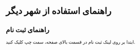 <!-- TITLE: شهر دیگر -->
<!-- SUBTITLE: منابع و مستندات -->

# راهنمای استفاده از شهر دیگر
## راهنمای ثبت نام 

ابتدا بر روی لینک ثبت نام در قسمت بالای صفحه، سمت چپ کلیک کنید.
